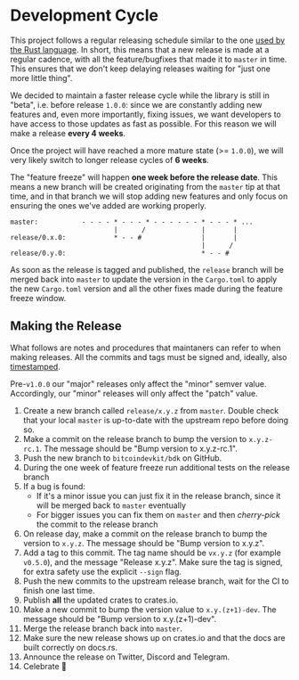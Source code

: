 # Development Cycle

This project follows a regular releasing schedule similar to the one [used by the Rust language](https://doc.rust-lang.org/book/appendix-07-nightly-rust.html). In short, this means that a new release is made at a regular
cadence, with all the feature/bugfixes that made it to `master` in time. This ensures that we don't keep delaying releases waiting for "just one more little thing".

We decided to maintain a faster release cycle while the library is still in "beta", i.e. before release `1.0.0`: since we are constantly adding new features and, even more importantly, fixing issues, we want developers
to have access to those updates as fast as possible. For this reason we will make a release **every 4 weeks**.

Once the project will have reached a more mature state (>= `1.0.0`), we will very likely switch to longer release cycles of **6 weeks**.

The "feature freeze" will happen **one week before the release date**. This means a new branch will be created originating from the `master` tip at that time, and in that branch we will stop adding new features and only focus
on ensuring the ones we've added are working properly.

```
master:           - - - - * - - - * - - - - - - * - - - * ...
                          |      /              |       |
release/0.x.0:            * - - #               |       |
                                                |      /
release/0.y.0:                                  * - - #
```

As soon as the release is tagged and published, the `release` branch will be merged back into `master` to update the version in the `Cargo.toml` to apply the new `Cargo.toml` version and all the other fixes made during the feature
freeze window.

## Making the Release

What follows are notes and procedures that maintaners can refer to when making releases. All the commits and tags must be signed and, ideally, also [timestamped](https://github.com/opentimestamps/opentimestamps-client/blob/master/doc/git-integration.md).

Pre-`v1.0.0` our "major" releases only affect the "minor" semver value. Accordingly, our "minor" releases will only affect the "patch" value.

1. Create a new branch called `release/x.y.z` from `master`. Double check that your local `master` is up-to-date with the upstream repo before doing so.
2. Make a commit on the release branch to bump the version to `x.y.z-rc.1`. The message should be "Bump version to x.y.z-rc.1".
3. Push the new branch to `bitcoindevkit/bdk` on GitHub.
4. During the one week of feature freeze run additional tests on the release branch
5. If a bug is found:
    - If it's a minor issue you can just fix it in the release branch, since it will be merged back to `master` eventually
    - For bigger issues you can fix them on `master` and then *cherry-pick* the commit to the release branch
6. On release day, make a commit on the release branch to bump the version to `x.y.z`. The message should be "Bump version to x.y.z".
7. Add a tag to this commit. The tag name should be `vx.y.z` (for example `v0.5.0`), and the message "Release x.y.z". Make sure the tag is signed, for extra safety use the explicit `--sign` flag.
8. Push the new commits to the upstream release branch, wait for the CI to finish one last time.
9. Publish **all** the updated crates to crates.io.
10. Make a new commit to bump the version value to `x.y.(z+1)-dev`. The message should be "Bump version to x.y.(z+1)-dev".
11. Merge the release branch back into `master`.
12. Make sure the new release shows up on crates.io and that the docs are built correctly on docs.rs.
13. Announce the release on Twitter, Discord and Telegram.
14. Celebrate :tada:
